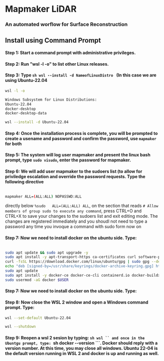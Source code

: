 # Mapmaker LiDAR

### An automated worflow for Surface Reconstruction

## Install using Command Prompt

#### Step 1: Start a command prompt with administrative privileges.

#### Step 2: Run "wsl -l -o" to list other Linux releases.

#### Step 3: Type ```sh wsl --install -d NameofLinuxDistro ``` (In this case we are using Ubuntu-22.04

```sh
wsl -l -o

Windows Subsystem for Linux Distributions:
Ubuntu-22.04
docker-desktop
docker-desktop-data

wsl --install -d Ubuntu-22.04
```

#### Step 4: Once the installation process is complete, you will be prompted to create a usename and password and confirm the password, use `mapmaker` for both

#### Step 5: The system will log user mapmaker and present the linux bash prompt, type `sudo visudo`, enter the password for mapmaker.

#### Step 6: We will add user mapmaker to the sudoers list (to allow for priviledge escalation and override the password requests. Type the following directive

```sh

mapmaker ALL=(ALL:ALL) NOPASSWD:ALL

```

directly below `%sudo   ALL=(ALL:ALL) ALL`, on the section that reads `# Allow members of group sudo to execute any command`, press CTRL+O and CTRL+X to save your changes to the 
sudoers list and exit editing mode. The changes are registered immediately and you shoudl not need to type a password any time you invoque a command with sudo form now on

#### Step 7: Now we need to install docker on the ubuntu side. Type:

```sh

sudo apt update && sudo apt upgrade -y
sudo apt install -y apt-transport-https ca-certificates curl software-properties-common
curl -fsSL https://download.docker.com/linux/ubuntu/gpg | sudo gpg --dearmor -o /usr/share/keyrings/docker-archive-keyring.gpg
echo "deb [signed-by=/usr/share/keyrings/docker-archive-keyring.gpg] https://download.docker.com/linux/ubuntu $(lsb_release -cs) stable" | sudo tee /etc/apt/sources.list.d/docker.list > /dev/null
sudo apt update
sudo apt install -y docker-ce docker-ce-cli containerd.io docker-buildx-plugin docker-compose-plugin
sudo usermod -aG docker $USER

```

#### Step 7: Now we need to install docker on the ubuntu side. Type:

#### Step 8: Now close the WSL 2 window and open a Windows command prompt. Type:

```sh
wsl --set-default Ubuntu-22.04

wsl --shutdown

```

#### Step 9: Reopen a wsl 2 sesion by typing: ```sh wsl `` and once in the Ubuntgu prompt, type: ```sh docker --version ```. Docker should reply with a version number. At this time, you may close all windows. Ubuntu 22-04 is the default version running in WSL 2 and docker is up and running as well.

